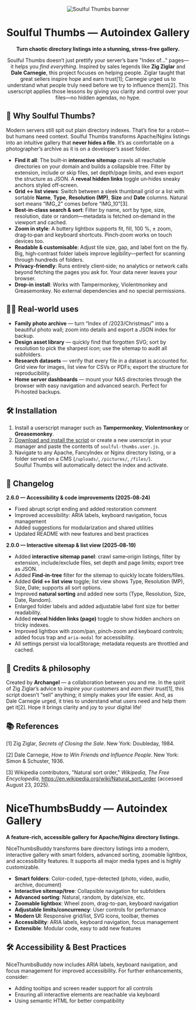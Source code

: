 <div align="center">

![Soulful Thumbs banner]({{file:file-JkmiJ86Ne92nWh2tDQ3JTi}})

# Soulful Thumbs — Autoindex Gallery

**Turn chaotic directory listings into a stunning, stress‑free gallery.**

Soulful Thumbs doesn’t just prettify your server’s bare "Index of…" pages—it helps you _find everything_.  Inspired by sales legends like **Zig Ziglar** and **Dale Carnegie**, this project focuses on helping people.  Ziglar taught that great sellers inspire hope and earn trust[1]; Carnegie urged us to understand what people truly need before we try to influence them[2].  This userscript applies those lessons by giving you clarity and control over your files—no hidden agendas, no hype.

</div>

## 🚀 Why Soulful Thumbs?

Modern servers still spit out plain directory indexes.  That’s fine for a robot—but humans need context.  Soulful Thumbs transforms Apache/Nginx listings into an intuitive gallery that **never hides a file**.  It’s as comfortable on a photographer’s archive as it is on a developer’s asset folder.

* **Find it all**: The built‑in **interactive sitemap** crawls all reachable directories on your domain and builds a collapsible tree.  Filter by extension, include or skip files, set depth/page limits, and even export the structure as JSON.  A **reveal hidden links** toggle un‑hides sneaky anchors styled off‑screen.
* **Grid ↔ list views**: Switch between a sleek thumbnail grid or a list with sortable **Name**, **Type**, **Resolution (MP)**, **Size** and **Date** columns.  Natural sort means “IMG_2” comes before “IMG_10”[3].
* **Best‑in‑class search & sort**: Filter by name, sort by type, size, resolution, date or random—metadata is fetched on‑demand in the viewport and cached.
* **Zoom in style**: A buttery lightbox supports fit, fill, 100 %, ± zoom, drag‑to‑pan and keyboard shortcuts.  Pinch‑zoom works on touch devices too.
* **Readable & customisable**: Adjust tile size, gap, and label font on the fly.  Big, high‑contrast folder labels improve legibility—perfect for scanning through hundreds of folders.
* **Privacy‑friendly**: Runs entirely client‑side; no analytics or network calls beyond fetching the pages you ask for.  Your data never leaves your browser.
* **Drop‑in install**: Works with Tampermonkey, Violentmonkey and Greasemonkey.  No external dependencies and no special permissions.

## 👨‍💻 Real‑world uses

* **Family photo archive** — turn “Index of /2023/Christmas/” into a beautiful photo wall; zoom into details and export a JSON index for backup.
* **Design asset library** — quickly find that forgotten SVG; sort by resolution to pick the sharpest icon; use the sitemap to audit all subfolders.
* **Research datasets** — verify that every file in a dataset is accounted for.  Grid view for images, list view for CSVs or PDFs; export the structure for reproducibility.
* **Home server dashboards** — mount your NAS directories through the browser with easy navigation and advanced search.  Perfect for Pi‑hosted backups.

## 🛠️ Installation

1. Install a userscript manager such as **Tampermonkey**, **Violentmonkey** or **Greasemonkey**.
2. [Download and install the script](./soulful-thumbs.user.js) or create a new userscript in your manager and paste the contents of `soulful-thumbs.user.js`.
3. Navigate to any Apache, FancyIndex or Nginx directory listing, or a folder served on a CMS (`/uploads/`, `/pictures/`, `/files/`).  Soulful Thumbs will automatically detect the index and activate.

## 📝 Changelog

**2.6.0 — Accessibility & code improvements (2025‑08‑24)**

* Fixed abrupt script ending and added restoration comment
* Improved accessibility: ARIA labels, keyboard navigation, focus management
* Added suggestions for modularization and shared utilities
* Updated README with new features and best practices

**2.0.0 — Interactive sitemap & list view (2025‑08‑19)**

* Added **interactive sitemap panel**: crawl same‑origin listings, filter by extension, include/exclude files, set depth and page limits; export tree as JSON.
* Added **Find‑in‑tree** filter for the sitemap to quickly locate folders/files.
* Added **Grid ↔ list view** toggle; list view shows Type, Resolution (MP), Size, Date; supports all sort options.
* Improved **natural sorting** and added new sorts (Type, Resolution, Size, Date, Random).
* Enlarged folder labels and added adjustable label font size for better readability.
* Added **reveal hidden links (page)** toggle to show hidden anchors on tricky indexes.
* Improved lightbox with zoom/pan, pinch‑zoom and keyboard controls; added focus trap and `aria-modal` for accessibility.
* All settings persist via localStorage; metadata requests are throttled and cached.

## 🎉 Credits & philosophy

Created by **Archangel** — a collaboration between you and me.  In the spirit of Zig Ziglar’s advice to _inspire your customers_ and _earn their trust_[1], this script doesn’t “sell” anything; it simply makes your life easier.  And, as Dale Carnegie urged, it tries to understand what users need and help them get it[2].  Hope it brings clarity and joy to your digital life!

## 📚 References

[1] Zig Ziglar, *Secrets of Closing the Sale*. New York: Doubleday, 1984.

[2] Dale Carnegie, *How to Win Friends and Influence People*. New York: Simon & Schuster, 1936.

[3] Wikipedia contributors, "Natural sort order," *Wikipedia, The Free Encyclopedia*, https://en.wikipedia.org/wiki/Natural_sort_order (accessed August 23, 2025).

# NiceThumbsBuddy — Autoindex Gallery

**A feature-rich, accessible gallery for Apache/Nginx directory listings.**

NiceThumbsBuddy transforms bare directory listings into a modern, interactive gallery with smart folders, advanced sorting, zoomable lightbox, and accessibility features. It supports all major media types and is highly customizable.

* **Smart folders**: Color-coded, type-detected (photo, video, audio, archive, document)
* **Interactive sitemap/tree**: Collapsible navigation for subfolders
* **Advanced sorting**: Natural, random, by date/size, etc.
* **Zoomable lightbox**: Wheel zoom, drag-to-pan, keyboard navigation
* **Adjustable limits/concurrency**: User controls for performance
* **Modern UI**: Responsive grid/list, SVG icons, toolbar, themes
* **Accessibility**: ARIA labels, keyboard navigation, focus management
* **Extensible**: Modular code, easy to add new features

## 🛠️ Accessibility & Best Practices

NiceThumbsBuddy now includes ARIA labels, keyboard navigation, and focus management for improved accessibility. For further enhancements, consider:
* Adding tooltips and screen reader support for all controls
* Ensuring all interactive elements are reachable via keyboard
* Using semantic HTML for better compatibility

